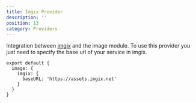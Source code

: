 ```yaml
---
title: Imgix Provider
description: ''
position: 13
category: Providers
---
```


Integration between [imgix](https://docs.imgix.com/) and the image module. To use this provider you just need to specify the base url of your service in imgix.

```js{}[nuxt.config.js]
export default {
  image: {
    imgix: {
      baseURL: 'https://assets.imgix.net'
    }
  }
}
```